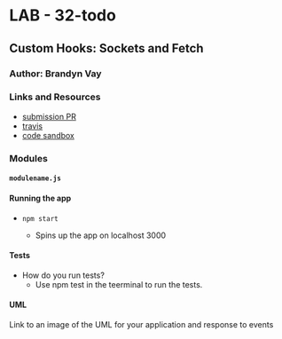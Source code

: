 # LAB - 32-todo

## Custom Hooks: Sockets and Fetch

### Author: Brandyn Vay

### Links and Resources

- [submission PR](https://github.com/brandyn-vay-401-advanced-javascript/lab-class-32)
- [travis](https://travis-ci.com/brandyn-vay-401-advanced-javascript/lab-class-32)
- [code sandbox](xyz.com)

### Modules

#### `modulename.js`

#### Running the app

- `npm start`

  - Spins up the app on localhost 3000

#### Tests

- How do you run tests?
  - Use npm test in the teerminal to run the tests.

#### UML

Link to an image of the UML for your application and response to events
